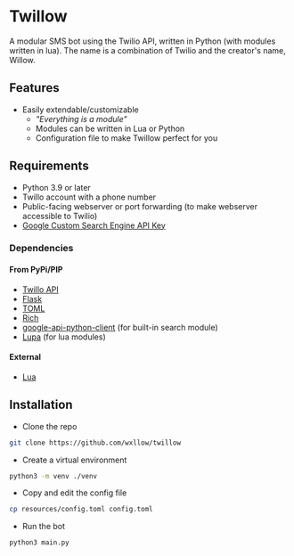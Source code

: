 # Twillow

A modular SMS bot using the Twilio API, written in Python (with modules written in lua). The name is a combination of Twilio and the creator's name, Willow.

## Features

- Easily extendable/customizable
  - *"Everything is a module"*
  - Modules can be written in Lua or Python
  - Configuration file to make Twillow perfect for you

## Requirements

- Python 3.9 or later
- Twillo account with a phone number
- Public-facing webserver or port forwarding (to make webserver accessible to Twilio)
- [Google Custom Search Engine API Key](docs/google-cse.md)

### Dependencies

#### From PyPi/PIP

- [Twillo API](https://pypi.org/project/twilio/)
- [Flask](https://pypi.org/project/Flask/)
- [TOML](https://pypi.org/project/toml/)
- [Rich](https://pypi.org/project/rich/)
- [google-api-python-client](https://pypi.org/project/google-api-python-client/) (for built-in search module)
- [Lupa](https://pypi.org/project/lupa/#building-with-different-lua-versions) (for lua modules)

#### External

- [Lua](https://www.lua.org/download.html)

## Installation

- Clone the repo

```sh
git clone https://github.com/wxllow/twillow
```

- Create a virtual environment
  
```sh
python3 -m venv ./venv
```

- Copy and edit the config file

```sh
cp resources/config.toml config.toml
```

- Run the bot

```sh
python3 main.py
```
